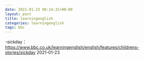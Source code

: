 ```yaml
---
date: 2021-01-23 00:14:31+00:00
layout: post
title: learningenglish
categories: learningenglish
tags: bbc
---
```



-sickday：  https://www.bbc.co.uk/learningenglish/english/features/childrens-stories/sickday 2021-01-23
